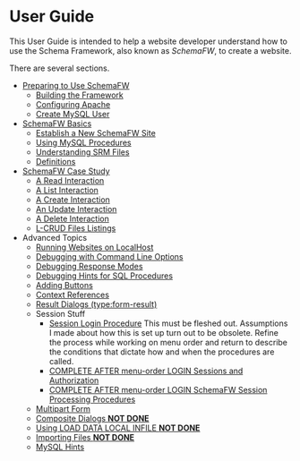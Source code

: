 # User Guide

This User Guide is intended to help a website developer understand how to use
the Schema Framework, also known as _SchemaFW_, to create a website.

There are several sections.

- [Preparing to Use SchemaFW](PreparingToUseSchemaFW.md)
  - [Building the Framework](BuildingTheFramework.md)
  - [Configuring Apache](ConfiguringApache.md)
  - [Create MySQL User](CreateWebUser.md)
- [SchemaFW Basics](SchemaFWBasics.md)
  - [Establish a New SchemaFW Site](CreateNewSite.md)
  - [Using MySQL Procedures](UsingMySQLProcedures.md)
  - [Understanding SRM Files](SRMFiles.md)
  - [Definitions](Definitions.md)
- [SchemaFW Case Study](SchemaFWCaseStudy.md)   
  - [A Read Interaction](CSReadInteraction.md)
  - [A List Interaction](CSListInteraction.md)
  - [A Create Interaction](CSCreateInteraction.md)
  - [An Update Interaction](CSUpdateInteraction.md)
  - [A Delete Interaction](CSDeleteInteraction.md)
  - [L-CRUD Files Listings](LCRUDInteractions.md)
- Advanced Topics
  - [Running Websites on LocalHost](RunningOnLocalhost.md)
  - [Debugging with Command Line Options](SchemaFCGIOptions.md)
  - [Debugging Response Modes](DebuggingResponseModes.md)
  - [Debugging Hints for SQL Procedures](DebuggingSQLHints.md)
  - [Adding Buttons](AddingButtons.md)
  - [Context References](ContextReferences.md)
  - [Result Dialogs (type:form-result)](ResultDialogs.md)
  - Session Stuff
    - [Session Login Procedure](SessionLoginProc.md)
    This must be fleshed out.  Assumptions I made about how this is
    set up turn out to be obsolete.  Refine the process while working
    on menu order and return to describe the conditions that dictate
    how and when the procedures are called.
    - [COMPLETE AFTER menu-order LOGIN Sessions and Authorization](SessionsAndAuthorization.md)
    - [COMPLETE AFTER menu-order LOGIN SchemaFW Session Processing Procedures](SchemaFWSessionProcs.md)
  - [Multipart Form](MultipartForm.md)
  - [Composite Dialogs **NOT DONE**](CompositeDialogs.md)
  - [Using LOAD DATA LOCAL INFILE **NOT DONE**](LoadDataLocalInfile.md)
  - [Importing Files **NOT DONE**](ImportingFiles.md)
  - [MySQL Hints](MySQLHints.md)
